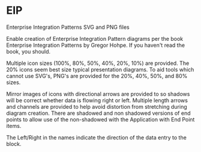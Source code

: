 # EIP
Enterprise Integration Patterns SVG and PNG files

Enable creation of Enterprise Integration Pattern diagrams per the book Enterprise Integration Patterns by Gregor Hohpe. If you haven't read the book, you should. 

Multiple icon sizes (100%, 80%, 50%, 40%, 20%, 10%) are provided. The 20% icons seem best size typical presentation diagrams. To aid tools which cannot use SVG's, PNG's are provided for the 20%, 40%, 50%, and 80% sizes. 

Mirror images of icons with directional arrows are provided to so shadows will be correct whether data is flowing right or left. Multiple length arrows and channels are provided to help avoid distortion from stretching during diagram creation. There are shadowed and non shadowed versions of end points to allow use of the non-shadowed with the Application with End Point items.

The Left/Right in the names indicate the direction of the data entry to the block.
